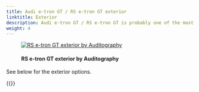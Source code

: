 ```yaml
---
title: Audi e-tron GT / RS e-tron GT exterior
linktitle: Exterior
description: Audi e-tron GT / RS e-tron GT is probably one of the most beautiful cars ever, but still it comes in different styling, colors and wheels options you can choose from to make it even more special.
weight: 4
---
```

<!-- markdownlint-disable MD033 -->

<figure>
    <a href="https://media.electrichasgoneaudi.net/multimedia/models/e-tron-gt/exterior/exterior.jpg">
        <img src="https://media.electrichasgoneaudi.net/multimedia/models/e-tron-gt/exterior/exteriors.jpg" class="img-fluid" alt="RS e-tron GT exterior by Auditography" title="RS e-tron GT exterior by Auditography">
    </a>
    <figcaption><h4>RS e-tron GT exterior by Auditography</h4></figcaption>
</figure>

See below for the exterior options.

{{<children description="true" />}}
